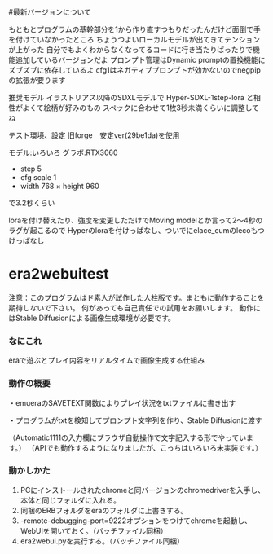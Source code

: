 #最新バージョンについて

もともとプログラムの基幹部分を1から作り直すつもりだったんだけど面倒で手を付けていなかったところ
ちょうつよいローカルモデルが出てきてテンションが上がった
自分でもよくわからなくなってるコードに行き当たりばったりで機能追加しているバージョンだよ
プロンプト管理はDynamic promptの置換機能にズブズブに依存しているよ
cfg1はネガティブプロンプトが効かないのでnegpipの拡張が要ります

推奨モデル
イラストリアス以降のSDXLモデルで Hyper-SDXL-1step-lora と相性がよくて絵柄が好みのもの
スペックに合わせて1枚3秒未満くらいに調整してね

テスト環境、設定
旧forge　安定ver(29be1da)を使用

モデル:いろいろ
グラボ:RTX3060

- step 5
- cfg scale 1
- width 768 × height 960

で3.2秒くらい

loraを付け替えたり、強度を変更しただけでMoving modelとか言って2～4秒のラグが起こるので
Hyperのloraを付けっぱなし、ついでにelace_cumのlecoもつけっぱなし


# era2webuitest

注意：このプログラムはド素人が試作した人柱版です。まともに動作することを期待しないで下さい。
何があっても自己責任での試用をお願いします。
動作にはStable Diffusionによる画像生成環境が必要です。

### なにこれ
eraで遊ぶとプレイ内容をリアルタイムで画像生成する仕組み

### 動作の概要
・emueraのSAVETEXT関数によりプレイ状況をtxtファイルに書き出す

・プログラムがtxtを検知してプロンプト文字列を作り、Stable Diffusionに渡す

（Automatic1111の入力欄にブラウザ自動操作で文字記入する形でやっています。）
（APIでも動作するようになりましたが、こっちはいろいろ未実装です。）

### 動かしかた
1. PCにインストールされたchromeと同バージョンのchromedriverを入手し、本体と同じフォルダに入れる。
2. 同梱のERBフォルダをeraのフォルダに上書きする。
3. -remote-debugging-port=9222オプションをつけてchromeを起動し、WebUIを開いておく。（バッチファイル同梱）
4. era2webui.pyを実行する。（バッチファイル同梱）



